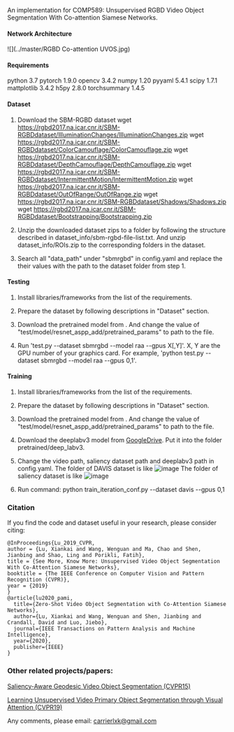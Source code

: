 An implementation for COMP589: Unsupervised RGBD Video Object Segmentation With Co-attention Siamese Networks.

#### Network Architecture 

![](../master/RGBD Co-attention UVOS.jpg)

#### Requirements

python          3.7
pytorch         1.9.0
opencv          3.4.2
numpy           1.20
pyyaml          5.4.1
scipy           1.7.1
mattplotlib     3.4.2
h5py            2.8.0
torchsummary    1.4.5

#### Dataset
1. Download the SBM-RGBD dataset
    wget https://rgbd2017.na.icar.cnr.it/SBM-RGBDdataset/IlluminationChanges/IlluminationChanges.zip
    wget https://rgbd2017.na.icar.cnr.it/SBM-RGBDdataset/ColorCamouflage/ColorCamouflage.zip
    wget https://rgbd2017.na.icar.cnr.it/SBM-RGBDdataset/DepthCamouflage/DepthCamouflage.zip
    wget https://rgbd2017.na.icar.cnr.it/SBM-RGBDdataset/IntermittentMotion/IntermittentMotion.zip
    wget https://rgbd2017.na.icar.cnr.it/SBM-RGBDdataset/OutOfRange/OutOfRange.zip
    wget https://rgbd2017.na.icar.cnr.it/SBM-RGBDdataset/Shadows/Shadows.zip
    wget https://rgbd2017.na.icar.cnr.it/SBM-RGBDdataset/Bootstrapping/Bootstrapping.zip

2. Unzip the downloaded dataset zips to a folder by following the structure described in dataset_info/sbm-rgbd-file-list.txt. And unzip dataset_info/ROIs.zip to the corresponding folders in the dataset.

3. Search all "data_path" under "sbmrgbd" in config.yaml and replace the their values with the path to the dataset folder from step 1.

#### Testing

1. Install libraries/frameworks from the list of the requirements.

2. Prepare the dataset by following descriptions in "Dataset" section.

3. Download the pretrained model from . And change the value of "test/model/resnet_aspp_add/pretrained_params" to path to the file.

4. Run 'test.py --dataset sbmrgbd --model raa --gpus X[,Y]'. X, Y are the GPU number of your graphics card. For example, 'python test.py --dataset sbmrgbd --model raa --gpus 0,1'.

#### Training

1. Install libraries/frameworks from the list of the requirements.

2. Prepare the dataset by following descriptions in "Dataset" section.

3. Download the pretrained model from . And change the value of "test/model/resnet_aspp_add/pretrained_params" to path to the file.

4. Download the deeplabv3 model from [GoogleDrive](https://drive.google.com/open?id=1hy0-BAEestT9H4a3Sv78xrHrzmZga9mj). Put it into the folder pretrained/deep_labv3.

5. Change the video path, saliency dataset path and deeplabv3 path in config.yaml.
The folder of DAVIS dataset is like
![image](https://user-images.githubusercontent.com/11287531/116809350-af9f6a80-ab91-11eb-9ae0-88a3cfb1243b.png)
The folder of saliency dataset is like
![image](https://user-images.githubusercontent.com/11287531/116809415-073dd600-ab92-11eb-93a9-3eff05bd193f.png)


4. Run command: python train_iteration_conf.py --dataset davis --gpus 0,1

### Citation

If you find the code and dataset useful in your research, please consider citing:
```
@InProceedings{Lu_2019_CVPR,  
author = {Lu, Xiankai and Wang, Wenguan and Ma, Chao and Shen, Jianbing and Shao, Ling and Porikli, Fatih},  
title = {See More, Know More: Unsupervised Video Object Segmentation With Co-Attention Siamese Networks},  
booktitle = {The IEEE Conference on Computer Vision and Pattern Recognition (CVPR)},  
year = {2019}  
}
@article{lu2020_pami,
  title={Zero-Shot Video Object Segmentation with Co-Attention Siamese Networks},
  author={Lu, Xiankai and Wang, Wenguan and Shen, Jianbing and Crandall, David and Luo, Jiebo},
  journal={IEEE Transactions on Pattern Analysis and Machine Intelligence},
  year={2020},
  publisher={IEEE}
}
```
### Other related projects/papers:
[Saliency-Aware Geodesic Video Object Segmentation (CVPR15)](https://github.com/wenguanwang/saliencysegment)

[Learning Unsupervised Video Primary Object Segmentation through Visual Attention (CVPR19)](https://github.com/wenguanwang/AGS)

Any comments, please email: carrierlxk@gmail.com
